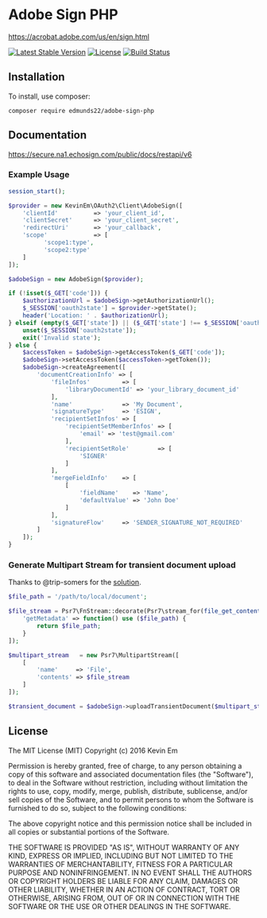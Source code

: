 # Adobe Sign PHP

https://acrobat.adobe.com/us/en/sign.html

[![Latest Stable Version](https://poser.pugx.org/kevinem/adobe-sign-php/v/stable?format=flat-square)](https://packagist.org/packages/kevinem/adobe-sign-php)
[![License](https://poser.pugx.org/kevinem/adobe-sign-php/license?format=flat-square)](https://packagist.org/packages/kevinem/adobe-sign-php)
[![Build Status](https://travis-ci.org/kevinem/adobe-sign-php.svg?branch=master)](https://travis-ci.org/kevinem/adobe-sign-php)

## Installation

To install, use composer:

```
composer require edmunds22/adobe-sign-php
```

## Documentation

https://secure.na1.echosign.com/public/docs/restapi/v6

### Example Usage

```php
session_start();

$provider = new KevinEm\OAuth2\Client\AdobeSign([
    'clientId'          => 'your_client_id',
    'clientSecret'      => 'your_client_secret',
    'redirectUri'       => 'your_callback',
    'scope'             => [
          'scope1:type',
          'scope2:type'
    ]
]);

$adobeSign = new AdobeSign($provider);

if (!isset($_GET['code'])) {
    $authorizationUrl = $adobeSign->getAuthorizationUrl();
    $_SESSION['oauth2state'] = $provider->getState();
    header('Location: ' . $authorizationUrl);
} elseif (empty($_GET['state']) || ($_GET['state'] !== $_SESSION['oauth2state'])) {
    unset($_SESSION['oauth2state']);
    exit('Invalid state');
} else {
    $accessToken = $adobeSign->getAccessToken($_GET['code']);
    $adobeSign->setAccessToken($accessToken->getToken());
    $adobeSign->createAgreement([
        'documentCreationInfo' => [
            'fileInfos'         => [
                'libraryDocumentId' => 'your_library_document_id'
            ],
            'name'              => 'My Document',
            'signatureType'     => 'ESIGN',
            'recipientSetInfos' => [
                'recipientSetMemberInfos' => [
                    'email' => 'test@gmail.com'
                ],
                'recipientSetRole'        => [
                    'SIGNER'
                ]
            ],
            'mergeFieldInfo'    => [
                [
                    'fieldName'    => 'Name',
                    'defaultValue' => 'John Doe'
                ]
            ],
            'signatureFlow'     => 'SENDER_SIGNATURE_NOT_REQUIRED'
        ]
    ]);
}
```

### Generate Multipart Stream for transient document upload

Thanks to @trip-somers for the [solution](https://github.com/kevinem/adobe-sign-php/issues/1).

```php
$file_path = '/path/to/local/document';

$file_stream = Psr7\FnStream::decorate(Psr7\stream_for(file_get_contents($file_path)), [
    'getMetadata' => function() use ($file_path) {
        return $file_path;
    }
]);

$multipart_stream   = new Psr7\MultipartStream([
    [
        'name'     => 'File',
        'contents' => $file_stream
    ]
]);

$transient_document = $adobeSign->uploadTransientDocument($multipart_stream);
```
## License

The MIT License (MIT)
Copyright (c) 2016 Kevin Em

Permission is hereby granted, free of charge, to any person obtaining a copy of this software and associated
documentation files (the "Software"), to deal in the Software without restriction, including without limitation
the rights to use, copy, modify, merge, publish, distribute, sublicense, and/or sell copies of the Software,
and to permit persons to whom the Software is furnished to do so, subject to the following conditions:

The above copyright notice and this permission notice shall be included in all copies or substantial portions of
the Software.

THE SOFTWARE IS PROVIDED "AS IS", WITHOUT WARRANTY OF ANY KIND, EXPRESS OR IMPLIED, INCLUDING BUT NOT LIMITED
TO THE WARRANTIES OF MERCHANTABILITY, FITNESS FOR A PARTICULAR PURPOSE AND NONINFRINGEMENT. IN NO EVENT SHALL
THE AUTHORS OR COPYRIGHT HOLDERS BE LIABLE FOR ANY CLAIM, DAMAGES OR OTHER LIABILITY, WHETHER IN AN ACTION OF
CONTRACT, TORT OR OTHERWISE, ARISING FROM, OUT OF OR IN CONNECTION WITH THE SOFTWARE OR THE USE OR OTHER DEALINGS
IN THE SOFTWARE.
